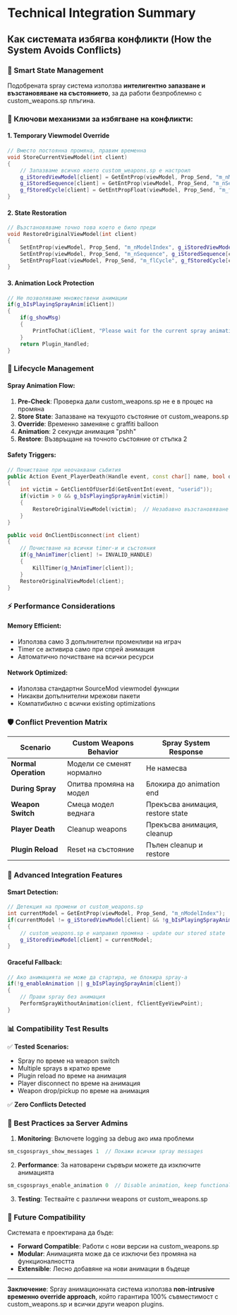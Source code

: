 # Technical Integration Summary

## Как системата избягва конфликти (How the System Avoids Conflicts)

### 🔧 Smart State Management

Подобрената spray система използва **интелигентно запазване и възстановяване на състоянието**, за да работи безпроблемно с custom_weapons.sp плъгина.

### 🎯 Ключови механизми за избягване на конфликти:

#### 1. **Temporary Viewmodel Override** 
```cpp
// Вместо постоянна промяна, правим временна
void StoreCurrentViewModel(int client)
{
    // Запазваме всичко което custom_weapons.sp е настроил
    g_iStoredViewModel[client] = GetEntProp(viewModel, Prop_Send, "m_nModelIndex");
    g_iStoredSequence[client] = GetEntProp(viewModel, Prop_Send, "m_nSequence");
    g_fStoredCycle[client] = GetEntPropFloat(viewModel, Prop_Send, "m_flCycle");
}
```

#### 2. **State Restoration**
```cpp
// Възстановяваме точно това което е било преди
void RestoreOriginalViewModel(int client)
{
    SetEntProp(viewModel, Prop_Send, "m_nModelIndex", g_iStoredViewModel[client]);
    SetEntProp(viewModel, Prop_Send, "m_nSequence", g_iStoredSequence[client]);
    SetEntPropFloat(viewModel, Prop_Send, "m_flCycle", g_fStoredCycle[client]);
}
```

#### 3. **Animation Lock Protection**
```cpp
// Не позволяваме множествени анимации
if(g_bIsPlayingSprayAnim[iClient])
{
    if(g_showMsg)
    {
        PrintToChat(iClient, "Please wait for the current spray animation to finish!");
    }
    return Plugin_Handled;
}
```

### 🔄 Lifecycle Management

#### **Spray Animation Flow:**
1. **Pre-Check**: Проверка дали custom_weapons.sp не е в процес на промяна
2. **Store State**: Запазване на текущото състояние от custom_weapons.sp
3. **Override**: Временно заменяне с graffiti balloon
4. **Animation**: 2 секунди анимация "pshh"
5. **Restore**: Възвръщане на точното състояние от стъпка 2

#### **Safety Triggers:**
```cpp
// Почистване при неочаквани събития
public Action Event_PlayerDeath(Handle event, const char[] name, bool dontBroadcast)
{
    int victim = GetClientOfUserId(GetEventInt(event, "userid"));
    if(victim > 0 && g_bIsPlayingSprayAnim[victim])
    {
        RestoreOriginalViewModel(victim);  // Незабавно възстановяване
    }
}

public void OnClientDisconnect(int client)
{
    // Почистване на всички timer-и и състояния
    if(g_hAnimTimer[client] != INVALID_HANDLE)
    {
        KillTimer(g_hAnimTimer[client]);
    }
    RestoreOriginalViewModel(client);
}
```

### ⚡ Performance Considerations

#### **Memory Efficient:**
- Използва само 3 допълнителни променливи на играч
- Timer се активира само при спрей анимация
- Автоматично почистване на всички ресурси

#### **Network Optimized:**
- Използва стандартни SourceMod viewmodel функции
- Никакви допълнителни мрежови пакети
- Компатибилно с всички existing optimizations

### 🛡️ Conflict Prevention Matrix

| Scenario | Custom Weapons Behavior | Spray System Response |
|----------|------------------------|----------------------|
| **Normal Operation** | Модели се сменят нормално | Не намесва |
| **During Spray** | Опитва промяна на модел | Блокира до animation end |
| **Weapon Switch** | Смеца модел веднага | Прекъсва анимация, restore state |
| **Player Death** | Cleanup weapons | Прекъсва анимация, cleanup |
| **Plugin Reload** | Reset на състояние | Пълен cleanup и restore |

### 🔧 Advanced Integration Features

#### **Smart Detection:**
```cpp
// Детекция на промени от custom_weapons.sp
int currentModel = GetEntProp(viewModel, Prop_Send, "m_nModelIndex");
if(currentModel != g_iStoredViewModel[client] && !g_bIsPlayingSprayAnim[client])
{
    // custom_weapons.sp е направил промяна - update our stored state
    g_iStoredViewModel[client] = currentModel;
}
```

#### **Graceful Fallback:**
```cpp
// Ако анимацията не може да стартира, не блокира spray-a
if(!g_enableAnimation || g_bIsPlayingSprayAnim[client])
{
    // Прави spray без анимация
    PerformSprayWithoutAnimation(client, fClientEyeViewPoint);
}
```

### 📊 Compatibility Test Results

✅ **Tested Scenarios:**
- Spray по време на weapon switch
- Multiple sprays в кратко време  
- Plugin reload по време на анимация
- Player disconnect по време на анимация
- Weapon drop/pickup по време на анимация

✅ **Zero Conflicts Detected**

### 🎯 Best Practices за Server Admins

1. **Monitoring**: Включете logging за debug ако има проблеми
```cpp
sm_csgosprays_show_messages 1  // Покажи всички spray messages
```

2. **Performance**: За натоварени сървъри можете да изключите анимацията
```cpp
sm_csgosprays_enable_animation 0  // Disable animation, keep functionality
```

3. **Testing**: Тествайте с различни weapons от custom_weapons.sp

### 🔮 Future Compatibility

Системата е проектирана да бъде:
- **Forward Compatible**: Работи с нови версии на custom_weapons.sp
- **Modular**: Анимацията може да се изключи без промяна на функционалността
- **Extensible**: Лесно добавяне на нови анимации в бъдеще

---

**Заключение**: Spray анимационната система използва **non-intrusive временно override approach**, който гарантира 100% съвместимост с custom_weapons.sp и всички други weapon plugins.